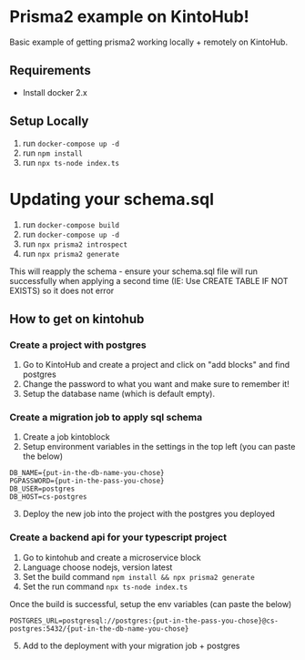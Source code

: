 # Prisma2 example on KintoHub!

Basic example of getting prisma2 working locally + remotely on KintoHub.

## Requirements

* Install docker 2.x

## Setup Locally

1) run `docker-compose up -d`
2) run `npm install`
3) run `npx ts-node index.ts`

# Updating your schema.sql

1) run `docker-compose build`
2) run `docker-compose up -d`
3) run `npx prisma2 introspect`
4) run `npx prisma2 generate`

This will reapply the schema - ensure your schema.sql file will run successfully when applying a second time (IE: Use CREATE TABLE IF NOT EXISTS) so it does not error

## How to get on kintohub

### Create a project with postgres

1) Go to KintoHub and create a project and click on "add blocks" and find postgres
2) Change the password to what you want and make sure to remember it!
3) Setup the database name (which is default empty).

### Create a migration job to apply sql schema

1) Create a job kintoblock
2) Setup environment variables in the settings in the top left (you can paste the below)
```
DB_NAME={put-in-the-db-name-you-chose}
PGPASSWORD={put-in-the-pass-you-chose}
DB_USER=postgres
DB_HOST=cs-postgres
```

3) Deploy the new job into the project with the postgres you deployed

### Create a backend api for your typescript project

1) Go to kintohub and create a microservice block
2) Language choose nodejs, version latest
3) Set the build command `npm install && npx prisma2 generate`
4) Set the run command `npx ts-node index.ts`

Once the build is successful, setup the env variables (can paste the below)
```
POSTGRES_URL=postgresql://postgres:{put-in-the-pass-you-chose}@cs-postgres:5432/{put-in-the-db-name-you-chose}
```

5) Add to the deployment with your migration job + postgres
